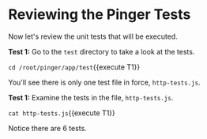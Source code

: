 # Reviewing the Pinger Tests

Now let's review the unit tests that will be executed.

**Test 1:** Go to the `test` directory to take a look at the tests.

`cd /root/pinger/app/test`{{execute T1}}

You'll see there is only one test file in force, `http-tests.js`.

**Test 1:** Examine the tests in the file, `http-tests.js`.

`cat http-tests.js`{{execute  T1}}

Notice there are 6 tests.

